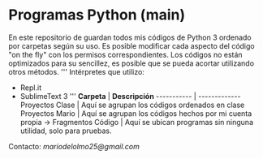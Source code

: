 # Programas Python (main)
En este repositorio de guardan todos mis códigos de Python 3 ordenado por carpetas según su uso.
Es posible modificar cada aspecto del código "on the fly" con los permisos correspondientes.
Los códigos no están optimizados para su sencillez, es posible que se pueda acortar utilizando otros métodos.
'''
Intérpretes que utilizo:
* Repl.it
* SublimeText 3
'''
**Carpeta** | **Descripción**
----------- | -------------
Proyectos Clase | Aquí se agrupan los códigos ordenados en clase
Proyectos Mario | Aquí se agrupan los códigos hechos por mi cuenta propia
 -> Fragmentos Código | Aquí se ubican programas sin ninguna utilidad, solo para pruebas.

Contacto: _mariodelolmo25@gmail.com_
